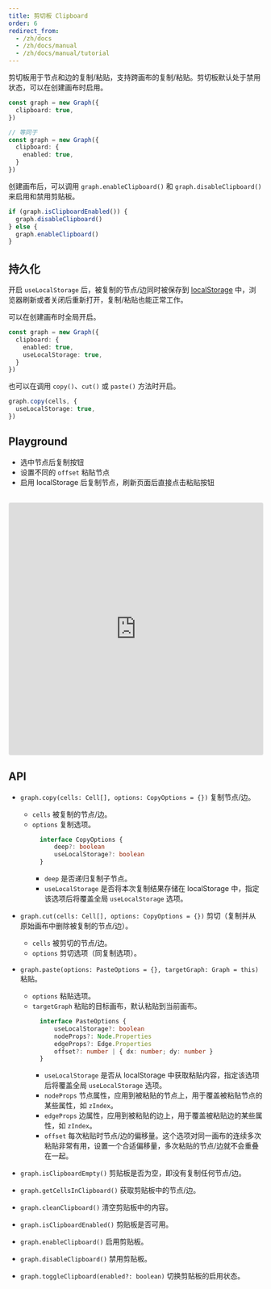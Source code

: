 ```yaml
---
title: 剪切板 Clipboard
order: 6
redirect_from:
  - /zh/docs
  - /zh/docs/manual
  - /zh/docs/manual/tutorial
---
```


剪切板用于节点和边的复制/粘贴，支持跨画布的复制/粘贴。剪切板默认处于禁用状态，可以在创建画布时启用。

```ts
const graph = new Graph({
  clipboard: true,
})

// 等同于
const graph = new Graph({
  clipboard: {
    enabled: true,
  }
})
```

创建画布后，可以调用 `graph.enableClipboard()` 和 `graph.disableClipboard()` 来启用和禁用剪贴板。

```ts
if (graph.isClipboardEnabled()) {
  graph.disableClipboard()
} else {
  graph.enableClipboard()
}
```

## 持久化

开启 `useLocalStorage` 后，被复制的节点/边同时被保存到 [localStorage](https://developer.mozilla.org/en-US/docs/Web/API/Window/localStorage) 中，浏览器刷新或者关闭后重新打开，复制/粘贴也能正常工作。

可以在创建画布时全局开启。

```ts
const graph = new Graph({
  clipboard: {
    enabled: true,
    useLocalStorage: true,
  }
})
```

也可以在调用 `copy()`、`cut()` 或 `paste()` 方法时开启。

```ts
graph.copy(cells, {
  useLocalStorage: true,
})
```

## Playground

- 选中节点后复制按钮
- 设置不同的 `offset` 粘贴节点
- 启用 localStorage 后复制节点，刷新页面后直接点击粘贴按钮

<iframe
     src="https://codesandbox.io/embed/x6-playground-clipboard-ovl8v?fontsize=14&hidenavigation=1&theme=light&view=preview"
     style="width: 100%; height: 500px; border: 1px solid #f0f0f0; border-radius: 4px; overflow: hidden; margin-top: 16px;"
     title="x6-playground-clipboard"
     allow="accelerometer; ambient-light-sensor; camera; encrypted-media; geolocation; gyroscope; hid; microphone; midi; payment; usb; vr; xr-spatial-tracking"
     sandbox="allow-autoplay allow-forms allow-modals allow-popups allow-presentation allow-same-origin allow-scripts"
   ></iframe>

## API

- `graph.copy(cells: Cell[], options: CopyOptions = {})` 复制节点/边。
  - `cells` 被复制的节点/边。
  - `options` 复制选项。
    ```ts
      interface CopyOptions {
          deep?: boolean
          useLocalStorage?: boolean
      }
    ```
      - `deep` 是否递归复制子节点。
      - `useLocalStorage` 是否将本次复制结果存储在 localStorage 中，指定该选项后将覆盖全局 `useLocalStorage` 选项。

- `graph.cut(cells: Cell[], options: CopyOptions = {})` 剪切（复制并从原始画布中删除被复制的节点/边）。
  - `cells` 被剪切的节点/边。
  - `options` 剪切选项（同复制选项）。
  
- `graph.paste(options: PasteOptions = {}, targetGraph: Graph = this)` 粘贴。
  - `options` 粘贴选项。
  - `targetGraph` 粘贴的目标画布，默认粘贴到当前画布。
    ```ts
      interface PasteOptions {
          useLocalStorage?: boolean
          nodeProps?: Node.Properties
          edgeProps?: Edge.Properties
          offset?: number | { dx: number; dy: number }
      }
    ```
      - `useLocalStorage` 是否从 localStorage 中获取粘贴内容，指定该选项后将覆盖全局 `useLocalStorage` 选项。
      - `nodeProps` 节点属性，应用到被粘贴的节点上，用于覆盖被粘贴节点的某些属性，如 `zIndex`。
      - `edgeProps` 边属性，应用到被粘贴的边上，用于覆盖被粘贴边的某些属性，如 `zIndex`。
      - `offset` 每次粘贴时节点/边的偏移量。这个选项对同一画布的连续多次粘贴非常有用，设置一个合适偏移量，多次粘贴的节点/边就不会重叠在一起。

- `graph.isClipboardEmpty()` 剪贴板是否为空，即没有复制任何节点/边。
- `graph.getCellsInClipboard()` 获取剪贴板中的节点/边。
- `graph.cleanClipboard()` 清空剪贴板中的内容。
- `graph.isClipboardEnabled()` 剪贴板是否可用。
- `graph.enableClipboard()` 启用剪贴板。
- `graph.disableClipboard()` 禁用剪贴板。
- `graph.toggleClipboard(enabled?: boolean)` 切换剪贴板的启用状态。

